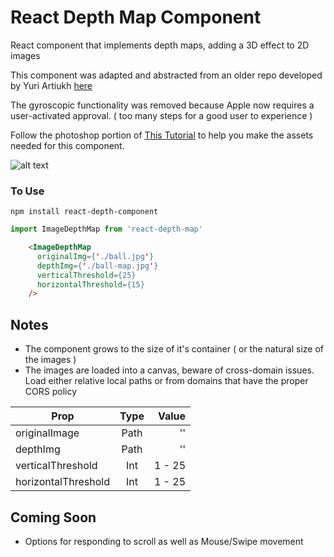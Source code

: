 # React Depth Map Component
React component that implements depth maps, adding a 3D effect to 2D images

This component was adapted and abstracted from an older repo developed by Yuri Artiukh [here](https://github.com/akella/fake3d)

The gyroscopic functionality was removed because Apple now requires a user-activated approval. ( too many steps for a good user to experience )

Follow the photoshop portion of [This Tutorial](https://redstapler.co/3d-photo-from-image-javascript-tutorial/) to help you make the assets needed for this component. 

![alt text](https://blaine-assets.s3-us-west-1.amazonaws.com/depth-map-example.gif "3D Basketball")


### To Use
```
npm install react-depth-component
```

```javascript
import ImageDepthMap from 'react-depth-map'
```

```html
    <ImageDepthMap
      originalImg={'./ball.jpg'}
      depthImg={'./ball-map.jpg'}
      verticalThreshold={25}
      horizontalThreshold={15}
    />
```
## Notes
* The component grows to the size of it's container ( or the natural size of the images )
* The images are loaded into a canvas, beware of cross-domain issues. Load either relative local paths or from domains that have the proper CORS policy



| Prop        | Type           | Value  |
| ------------- |:-------------:| -----:|
| originalImage      | Path | '' |
| depthImg      | Path      |   '' |
| verticalThreshold | Int      |  1 - 25 |
| horizontalThreshold | Int      |  1 - 25 |



## Coming Soon
* Options for responding to scroll as well as Mouse/Swipe movement
